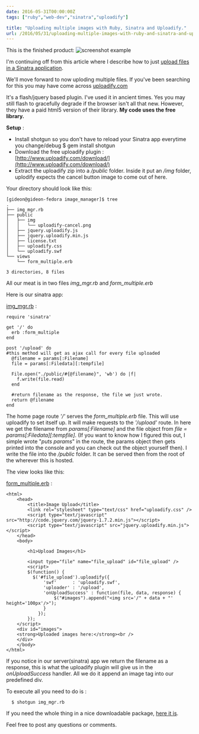 ```yaml
---
date: 2016-05-31T00:00:00Z
tags: ["ruby","web-dev","sinatra","uploadify"]

title: "Uploading multiple images with Ruby, Sinatra and Uploadify."
url: /2016/05/31/uploading-multiple-images-with-ruby-and-sinatra-and-uploadify/
---
```


This is the finished product:
<img src='http://i.imgur.com/jUwZVYx.png' alt="screenshot example" />

I'm continuing off from this article where I describe how to just [upload files in a Sinatra application](http://www.gideondsouza.com/blog/uploading-images-with-ruby-and-sinatra/).

We'll move forward to now uploding multiple files. If you've been searching for this you may have come across [uploadify.com](www.uploadify.com)

It's a flash/jquery based plugin. I've used it in ancient times. Yes you may still flash to gracefully degrade if the browser isn't all that new. However, they have a paid html5 version of their library. **My code uses the free library.**

**Setup** :

* Install shotgun so you don't have to reload your Sinatra app everytime you change/debug
        $ gem install shotgun
* Download the free uploadify plugin : [http://www.uploadify.com/download/](http://www.uploadify.com/download/)
* Extract the uploadify zip into a _/public_ folder. Inside it put an _/img_ folder, uplodify expects the cancel button image to come out of here.

Your directory should look like this:

    [gideon@gideon-fedora image_manager]$ tree
    .
    ├── img_mgr.rb
    ├── public
    │   ├── img
    │   │   └── uploadify-cancel.png
    │   ├── jquery.uploadify.js
    │   ├── jquery.uploadify.min.js
    │   ├── license.txt
    │   ├── uploadify.css
    │   └── uploadify.swf
    └── views
        └── form_multiple.erb

    3 directories, 8 files

All our meat is in two files _img_mgr.rb_ and _form_multiple.erb_

Here is our sinatra app:

<!-- <script src="https://gist.github.com/gideondsouza/59f1d9ccb2551d0c06e8c47351a063f8.js"></script> -->
[img_mgr.rb](https://gist.github.com/gideondsouza/59f1d9ccb2551d0c06e8c47351a063f8) :

    require 'sinatra'

    get '/' do
      erb :form_multiple
    end

    post '/upload' do
    #this method will get as ajax call for every file uploaded
      @filename = params[:Filename]
      file = params[:Filedata][:tempfile]

      File.open("./public/#{@filename}", 'wb') do |f|
        f.write(file.read)
      end

      #return filename as the response, the file we just wrote.
      return @filename
    end

The home page route _'/'_ serves the _form_multiple.erb_ file. This will use uploadify to set itself up. It will make requests to the _'/upload'_ route. In here we get the filename from _params[:Filename]_ and the file object from _file = params[:Filedata][:tempfile]_. (If you want to know how I figured this out, I simple wrote "_puts params_" in the route, the params object then gets printed into the console and you can check out the object yourself then). I write the file into the _/public_ folder. It can be served then from the root of the wherever this is hosted.

The view looks like this:

[form_multiple.erb](https://gist.github.com/gideondsouza/1367104cfc8a83c4b5c924fe467d6032#file-form_multiple-erb) :
<!-- <script src="https://gist.github.com/gideondsouza/1367104cfc8a83c4b5c924fe467d6032.js"></script> -->

    <html>
        <head>
            <title>Image Upload</title>
            <link rel="stylesheet" type="text/css" href="uploadify.css" />
            <script type="text/javascript" src="http://code.jquery.com/jquery-1.7.2.min.js"></script>
            <script type="text/javascript" src="jquery.uploadify.min.js"></script>
        </head>
        <body>

            <h1>Upload Images</h1>

            <input type="file" name="file_upload" id="file_upload" />
            <script>
            $(function() {
              $('#file_upload').uploadify({
                  'swf'      : 'uploadify.swf',
                  'uploader' : '/upload',
                  'onUploadSuccess' : function(file, data, response) {
                      $("#images").append("<img src='/" + data + "' height='100px'/>");
                  }
                });
            });
        </script>
        <div id="images">
        <strong>Uploaded images here:</strong><br />
        </div>
        </body>
    </html>

If you notice in our server(sinatra) app we return the filename as a response, this is what the uploadify plugin will give us in the _onUploadSuccess_ handler. All we do it append an image tag into our predefined div.

To execute all you need to do is :

      $ shotgun img_mgr.rb

If you need the whole thing in a nice downloadable package, [here it is](/assets/image_manager.zip).

Feel free to post any questions or comments.
